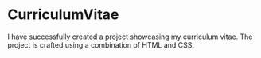 # CurriculumVitae
I have successfully created a project showcasing my curriculum vitae. The project is crafted using a combination of HTML and CSS.
